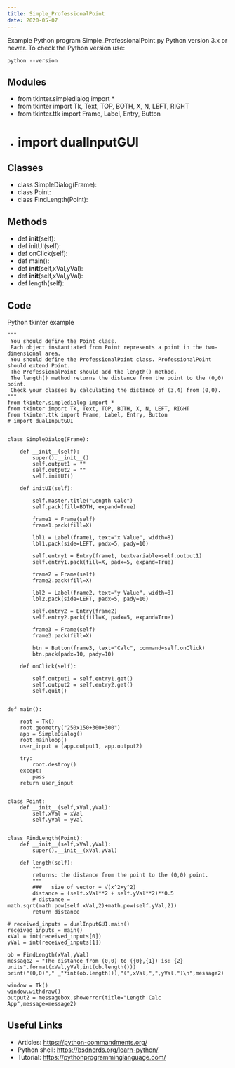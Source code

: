 ```yaml
---
title: Simple_ProfessionalPoint
date: 2020-05-07
---
```

Example Python program Simple_ProfessionalPoint.py
Python version 3.x or newer.
To check the Python version use:

    python --version

## Modules

* from tkinter.simpledialog import *
* from tkinter import Tk, Text, TOP, BOTH, X, N, LEFT, RIGHT
* from tkinter.ttk import Frame, Label, Entry, Button
* # import dualInputGUI

## Classes

* class SimpleDialog(Frame):
* class Point:
* class FindLength(Point):

## Methods

* def __init__(self):
* def initUI(self):
* def onClick(self):
* def main():
* def __init__(self,xVal,yVal):
* def __init__(self,xVal,yVal):
* def length(self):

## Code

Python tkinter example

    """
     You should define the Point class.
     Each object instantiated from Point represents a point in the two-dimensional area.
     You should define the ProfessionalPoint class. ProfessionalPoint should extend Point.
     The ProfessionalPoint should add the length() method.
     The length() method returns the distance from the point to the (0,0) point.
     Check your classes by calculating the distance of (3,4) from (0,0).
    """
    from tkinter.simpledialog import *
    from tkinter import Tk, Text, TOP, BOTH, X, N, LEFT, RIGHT
    from tkinter.ttk import Frame, Label, Entry, Button
    # import dualInputGUI
    
    
    class SimpleDialog(Frame):
    
        def __init__(self):
            super().__init__()
            self.output1 = ""
            self.output2 = ""
            self.initUI()
    
        def initUI(self):
    
            self.master.title("Length Calc")
            self.pack(fill=BOTH, expand=True)
    
            frame1 = Frame(self)
            frame1.pack(fill=X)
    
            lbl1 = Label(frame1, text="x Value", width=8)
            lbl1.pack(side=LEFT, padx=5, pady=10)
    
            self.entry1 = Entry(frame1, textvariable=self.output1)
            self.entry1.pack(fill=X, padx=5, expand=True)
    
            frame2 = Frame(self)
            frame2.pack(fill=X)
    
            lbl2 = Label(frame2, text="y Value", width=8)
            lbl2.pack(side=LEFT, padx=5, pady=10)
    
            self.entry2 = Entry(frame2)
            self.entry2.pack(fill=X, padx=5, expand=True)
    
            frame3 = Frame(self)
            frame3.pack(fill=X)
    
            btn = Button(frame3, text="Calc", command=self.onClick)
            btn.pack(padx=10, pady=10)
    
        def onClick(self):
    
            self.output1 = self.entry1.get()
            self.output2 = self.entry2.get()
            self.quit()
    
    
    def main():
    
        root = Tk()
        root.geometry("250x150+300+300")
        app = SimpleDialog()
        root.mainloop()
        user_input = (app.output1, app.output2)
    
        try:
            root.destroy()
        except:
            pass
        return user_input
    
    
    class Point:
        def __init__(self,xVal,yVal):
            self.xVal = xVal
            self.yVal = yVal
    
    
    class FindLength(Point):
        def __init__(self,xVal,yVal):
            super().__init__(xVal,yVal)
    
        def length(self):
            """
            returns: the distance from the point to the (0,0) point.
            """
            ###   size of vector = √(x^2+y^2)
            distance = (self.xVal**2 + self.yVal**2)**0.5
            # distance =  math.sqrt(math.pow(self.xVal,2)+math.pow(self.yVal,2))
            return distance
    
    # received_inputs = dualInputGUI.main()
    received_inputs = main()
    xVal = int(received_inputs[0])
    yVal = int(received_inputs[1])
    
    ob = FindLength(xVal,yVal)
    message2 = "The distance from (0,0) to ({0},{1}) is: {2} units".format(xVal,yVal,int(ob.length()))
    print("(0,0)"," _"*int(ob.length()),"(",xVal,",",yVal,")\n",message2)
    
    window = Tk()
    window.withdraw()
    output2 = messagebox.showerror(title="Length Calc App",message=message2)
    

## Useful Links

- Articles: https://python-commandments.org/
- Python shell: https://bsdnerds.org/learn-python/
- Tutorial: https://pythonprogramminglanguage.com/
